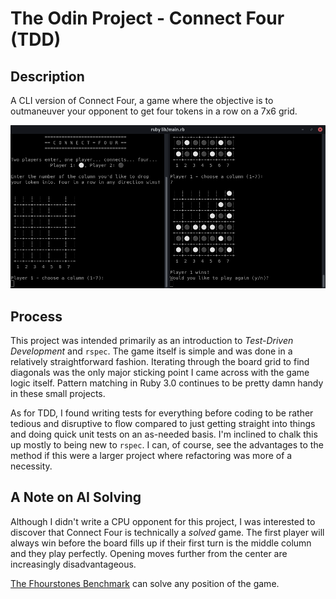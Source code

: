 # The Odin Project - Connect Four (TDD)

## Description

A CLI version of Connect Four, a game where the objective is to outmaneuver your opponent to get four tokens in a row on a 7x6 grid.

![Screenshot](screenshot.png)

## Process

This project was intended primarily as an introduction to *Test-Driven Development* and `rspec`.  The game itself is simple and was done in a relatively straightforward fashion.  Iterating through the board grid to find diagonals was the only major sticking point I came across with the game logic itself.  Pattern matching in Ruby 3.0 continues to be pretty damn handy in these small projects.

As for TDD, I found writing tests for everything before coding to be rather tedious and disruptive to flow compared to just getting straight into things and doing quick unit tests on an as-needed basis.  I'm inclined to chalk this up mostly to being new to `rspec`.  I can, of course, see the advantages to the method if this were a larger project where refactoring was more of a necessity.

## A Note on AI Solving

Although I didn't write a CPU opponent for this project, I was interested to discover that Connect Four is technically a *solved* game.  The first player will always win before the board fills up if their first turn is the middle column and they play perfectly.  Opening moves further from the center are increasingly disadvantageous.

[The Fhourstones Benchmark](https://tromp.github.io/c4/fhour.html) can solve any position of the game.
